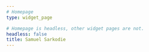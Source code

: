 ```yaml
---
# Homepage
type: widget_page

# Homepage is headless, other widget pages are not.
headless: false
title: Samuel Sarkodie
---
```

